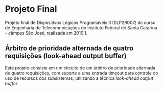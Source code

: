 # Projeto Final

Projeto final de Dispositivos Lógicos Programáveis II (DLP29007) do curso de Engenharia de Telecomunicações do Instituto Federal de Santa Catarina - câmpus São José, realizada em 2019.1.

## Árbitro de prioridade alternada de quatro requisições (look-ahead output buffer)

Este projeto consiste em um circuito de um árbitro de prioridade alternada de quatro requisições, com suporte a uma entrada timeout para controle do uso de recursos dos subsistemas; utilizando a técnica *look-ahead output buffer*.
